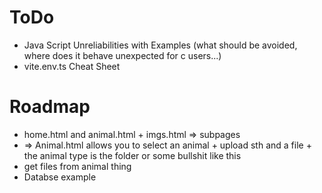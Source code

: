 # ToDo
- Java Script Unreliabilities with Examples (what should be avoided, where does it behave unexpected for c users...)
- vite.env.ts Cheat Sheet

# Roadmap
- home.html and animal.html + imgs.html => subpages
- => Animal.html allows you to select an animal + upload sth and a file + the animal type is the folder or some bullshit like this
- get files from animal thing
- Databse example

